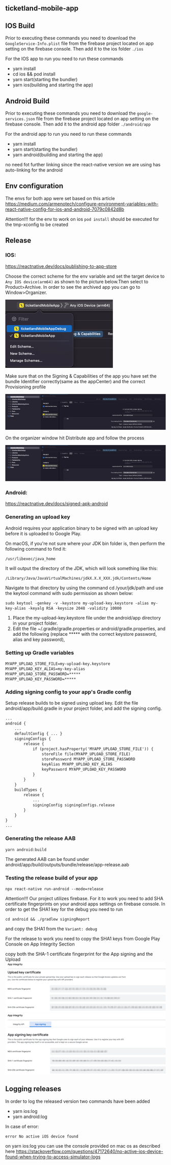 ticketland-mobile-app
-----

## IOS Build
Prior to executing these commands you need to download the `GoogleService-Info.plist` file from the firebase project located on app setting on the firebase console. Then add it to the ios folder `./ios`

For the IOS app to run you need to run these commands
- yarn install
- cd ios && pod install
- yarn start(starting the bundler)
- yarn ios(building and starting the app)

## Android Build
Prior to executing these commands you need to download the `google-services.json` file from the firebase project located on app setting on the firebase console. Then add it to the android app folder `./android/app`

For the android app to run you need to run these commands
- yarn install
- yarn start(starting the bundler)
- yarn android(building and starting the app)

no need fot further linking since the react-native version we are using has auto-linking for the android

## Env configuration

The envs for both app were set based on this article
https://medium.com/armenotech/configure-environment-variables-with-react-native-config-for-ios-and-android-7079c0842d8b

Attention!!!
for the env to work on ios `pod install` should be executed for the tmp-xconfig to be created



## Release
### IOS:
https://reactnative.dev/docs/publishing-to-app-store

Choose the correct scheme for the env variable and set the target device to  `Any IOS device(arm64)` as shown to the picture below.Then select to Product>Archive.
In order to see the archived app you can go to Window>Organizer.

![Screenshot](./docs/ios-schemes.png)

Make sure that on the Signing & Capabilities of the app you have set the bundle Identifier correctly(same as the appCenter) and the correct Provisioning profile

![Screenshot](./docs/ios-signing.png)

On the organizer window hit Distribute app and follow the process

![Screenshot](./docs/ios-organizer.png)

### Android:
https://reactnative.dev/docs/signed-apk-android

### Generating an upload key
Android requires your application binary to be signed with an upload key before it is uploaded to Google Play.

On macOS, if you're not sure where your JDK bin folder is, then perform the following command to find it:
```
/usr/libexec/java_home
```

It will output the directory of the JDK, which will look something like this:
```
/Library/Java/JavaVirtualMachines/jdkX.X.X_XXX.jdk/Contents/Home
```

Navigate to that directory by using the command cd /your/jdk/path and use the keytool command with sudo permission as shown below:
```
sudo keytool -genkey -v -keystore my-upload-key.keystore -alias my-key-alias -keyalg RSA -keysize 2048 -validity 10000
```

1. Place the my-upload-key.keystore file under the android/app directory in your project folder.
2. Edit the file ~/.gradle/gradle.properties or android/gradle.properties, and add the following (replace ***** with the correct keystore password, alias and key password),
   
### Setting up Gradle variables

```
MYAPP_UPLOAD_STORE_FILE=my-upload-key.keystore
MYAPP_UPLOAD_KEY_ALIAS=my-key-alias
MYAPP_UPLOAD_STORE_PASSWORD=*****
MYAPP_UPLOAD_KEY_PASSWORD=*****
```

### Adding signing config to your app's Gradle config
Setup release builds to be signed using upload key. Edit the file android/app/build.gradle in your project folder, and add the signing config.
```
...
android {
    ...
    defaultConfig { ... }
    signingConfigs {
        release {
            if (project.hasProperty('MYAPP_UPLOAD_STORE_FILE')) {
                storeFile file(MYAPP_UPLOAD_STORE_FILE)
                storePassword MYAPP_UPLOAD_STORE_PASSWORD
                keyAlias MYAPP_UPLOAD_KEY_ALIAS
                keyPassword MYAPP_UPLOAD_KEY_PASSWORD
            }
        }
    }
    buildTypes {
        release {
            ...
            signingConfig signingConfigs.release
        }
    }
}
...
```

### Generating the release AAB
```
yarn android:build
```

The generated AAB can be found under android/app/build/outputs/bundle/release/app-release.aab
### Testing the release build of your app
```
npx react-native run-android --mode=release
```

Attention!!! Our project utilizes firebase. For it to work you need to add SHA certificate fingerprints on your android apps settings on firebase console.
In order to get the SHA1 key for the debug you need to run
```
cd android && ./gradlew signingReport
```
and copy the SHA1 from the `Variant: debug`

For the release to work you need to copy the SHA1 keys from Google Play Console on App Integrity Section

copy both the SHA-1 certificate fingerprint for the App signing and the Upload
![Screenshot](./docs/android-upload-key.png)
![Screenshot](./docs/android-signing-key.png)

## Logging releases
In order to log the released version two commands have been added
- yarn ios:log
- yarn android:log

In case of error:
 ```
 error No active iOS device found
 ```` 
on yarn ios:log you can use the console provided on mac os as described here
https://stackoverflow.com/questions/47172640/no-active-ios-device-found-when-trying-to-access-simulator-logs
